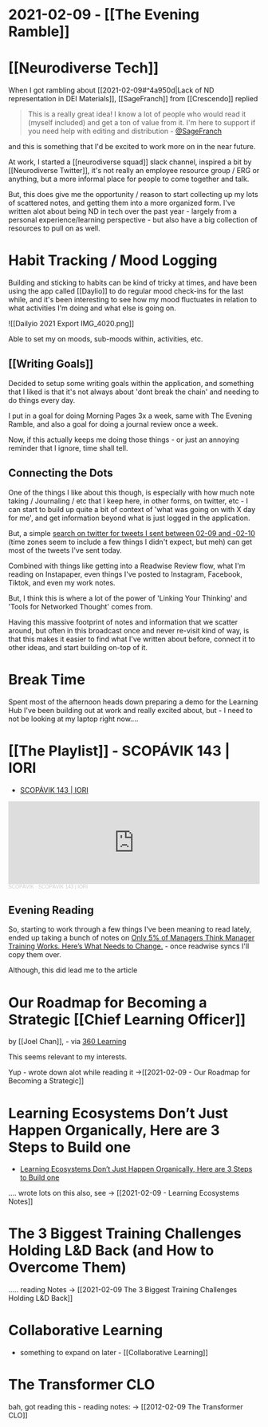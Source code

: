 # 2021-02-09 - [[The Evening Ramble]]

# [[Neurodiverse Tech]]

When I got rambling about [[2021-02-09#^4a950d|Lack of ND representation in DEI Materials]],  [[SageFranch]] from [[Crescendo]] replied 

> This is a really great idea! I know a lot of people who would read it (myself included) and get a ton of value from it. I'm here to support if you need help with editing and distribution - [@SageFranch](https://twitter.com/SageFranch/status/1358956462681260036)

and this is something that I'd be excited to work more on in the near future. 

At work, I started a [[neurodiverse squad]] slack channel, inspired a bit by [[Neurodiverse Twitter]], it's not really an employee resource group / ERG or anything, but a more informal place for people to come together and talk. 

But, this does give me the opportunity / reason to start collecting up my lots of scattered notes, and getting them into a more organized form. I've written alot about being ND in tech over the past year - largely from a personal experience/learning perspective - but also have a big collection of resources to pull on as well.

# Habit Tracking / Mood Logging

Building and sticking to habits can be kind of tricky at times, and have been using the app called [[Daylio]] to do regular mood check-ins for the last while, and it's been interesting to see how my mood fluctuates in relation to what activities I'm doing and what else is going on.

![[Dailyio 2021 Export IMG_4020.png]]

Able to set my on moods, sub-moods within, activities, etc. 

## [[Writing Goals]]

Decided to setup some writing goals within the application, and something that I liked is that it's not always about 'dont break the chain' and needing to do things every day.

I put in a goal for doing Morning Pages 3x a week, same with The Evening Ramble, and also a goal for doing a journal review once a week.

Now, if this actually keeps me doing those things - or just an annoying reminder that I ignore, time shall tell.


## Connecting the Dots

One of the things I like about this though, is especially with how much note taking / Journaling / etc that I keep here, in other forms, on twitter, etc - I can start to build up quite a bit of context of 'what was going on with X day for me', and get information beyond what is just logged in the application.

But, a simple [search on twitter for tweets I sent between 02-09 and -02-10](https://twitter.com/search?q=(from%3Aevan_just_evan)%20until%3A2021-02-10%20since%3A2021-02-09&src=typed_query&f=live) (time zones seem to include a few things I didn't expect, but meh) can get most of the tweets I've sent today. 

Combined with things like getting into a Readwise Review flow, what I'm reading on Instapaper, even things I've posted to Instagram, Facebook, Tiktok, and even my work notes. 

But, I think this is where a lot of the power of 'Linking Your Thinking' and 'Tools for Networked Thought' comes from.

Having this massive footprint of notes and information that we scatter around, but often in this broadcast once and never re-visit kind of way, is that this makes it easier to find what I've written about before, connect it to other ideas, and start building on-top of it.

# Break Time

Spent most of the afternoon heads down preparing a demo for the Learning Hub I've been building out at work and really excited about, but - I need to not be looking at my laptop right now....

# [[The Playlist]] - SCOPÁVIK 143 | IORI

- [SCOPÁVIK 143 | IORI](https://soundcloud.com/scopavik/scopavik-143-iori)

<iframe width="100%" height="166" scrolling="no" frameborder="no" allow="autoplay" src="https://w.soundcloud.com/player/?url=https%3A//api.soundcloud.com/tracks/981905272&color=%23ff5500&auto_play=false&hide_related=false&show_comments=true&show_user=true&show_reposts=false&show_teaser=true"></iframe><div style="font-size: 10px; color: #cccccc;line-break: anywhere;word-break: normal;overflow: hidden;white-space: nowrap;text-overflow: ellipsis; font-family: Interstate,Lucida Grande,Lucida Sans Unicode,Lucida Sans,Garuda,Verdana,Tahoma,sans-serif;font-weight: 100;"><a href="https://soundcloud.com/scopavik" title="SCOPÁVIK" target="_blank" style="color: #cccccc; text-decoration: none;">SCOPÁVIK</a> · <a href="https://soundcloud.com/scopavik/scopavik-143-iori" title="SCOPÁVIK 143 | IORI" target="_blank" style="color: #cccccc; text-decoration: none;">SCOPÁVIK 143 | IORI</a></div>

## Evening Reading

So, starting to work through a few things I've been meaning to read lately, ended up taking a bunch of notes on [Only 5% of Managers Think Manager Training Works. Here’s What Needs to Change.](https://uptickapp.com/blog/only-5-of-managers-think-manager-training-works-heres-what-needs-to-change) - once readwise syncs I'll copy them over.

Although, this did lead me to the article

# Our Roadmap for Becoming a Strategic [[Chief Learning Officer]]
by [[Joel Chan]], - via [360 Learning](https://360learning.com/blog/chief-learning-officer/) 

This seems relevant to my interests. 

Yup - wrote down alot while reading it ->[[2021-02-09 - Our Roadmap for Becoming a Strategic]]


#  Learning Ecosystems Don’t Just Happen Organically, Here are 3 Steps to Build one

- [Learning Ecosystems Don’t Just Happen Organically, Here are 3 Steps to Build one](https://360learning.com/blog/learning-ecosystems/)

.... wrote lots on this also, see -> [[2021-02-09 - Learning Ecosystems Notes]]


#  The 3 Biggest Training Challenges Holding L&D Back (and How to Overcome Them)

..... reading Notes -> [[2021-02-09 The 3 Biggest Training Challenges Holding L&D Back]]

# Collaborative Learning

- something to expand on later - [[Collaborative Learning]]

 # The Transformer CLO
 
 bah, got reading this - reading notes: -> [[2012-02-09  The Transformer CLO]]


